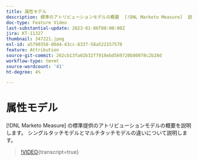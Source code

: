 ```yaml
---
title: 属性モデル
description: 標準のアトリビューションモデルの概要  [!DNL Marketo Measure]  説明します。 シングルタッチモデルとマルチタッチモデルの違いについて説明します。
doc-type: Feature Video
last-substantial-update: 2023-01-06T00:00:00Z
jira: KT-11327
thumbnail: 347221.jpeg
exl-id: a5790358-80d4-43cc-8337-58a522157578
feature: Attribution
source-git-commit: 262cb13fa02b32f7918ebd569720b80078c2b28d
workflow-type: tm+mt
source-wordcount: '41'
ht-degree: 4%

---
```


# 属性モデル

[!DNL Marketo Measure] の標準提供のアトリビューションモデルの概要を説明します。 シングルタッチモデルとマルチタッチモデルの違いについて説明します。

>[!VIDEO](https://video.tv.adobe.com/v/347221/?learn=on){transcript=true}
